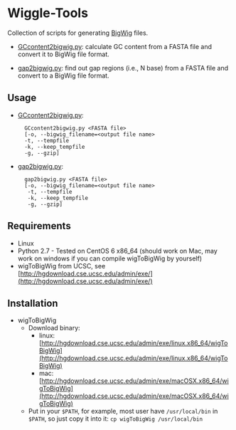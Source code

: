 # Wiggle-Tools

Collection of scripts for generating [BigWig](http://genome.ucsc.edu/goldenPath/help/bigWig.html) files.

* [GCcontent2bigwig.py](GCcontent2bigwig.py): calculate GC content from a FASTA file and convert it to BigWig file format.

* [gap2bigwig.py](gap2bigwig.py): find out gap regions (i.e., N base) from a FASTA file and convert to a BigWig file format.

## Usage

* [GCcontent2bigwig.py](GCcontent2bigwig.py):
  ``` shell
    GCcontent2bigwig.py <FASTA file>
    [-o, --bigwig_filename=<output file name>
    -t, --tempfile
    -k, --keep_tempfile
    -g, --gzip]
  ```

* [gap2bigwig.py](gap2bigwig.py):
  ``` shell
    gap2bigwig.py <FASTA file>
    [-o, --bigwig_filename=<output file name>
     -t, --tempfile
     -k, --keep_tempfile
     -g, --gzip]
  ```

## Requirements

* Linux
* Python 2.7 - Tested on CentOS 6 x86_64 (should work on Mac, may work on windows if you can compile wigToBigWig by yourself)
* wigToBigWig from UCSC, see [http://hgdownload.cse.ucsc.edu/admin/exe/](http://hgdownload.cse.ucsc.edu/admin/exe/)

## Installation

* wigToBigWig
  * Download binary:
    - linux: [http://hgdownload.cse.ucsc.edu/admin/exe/linux.x86_64/wigToBigWig](http://hgdownload.cse.ucsc.edu/admin/exe/linux.x86_64/wigToBigWig)
    - mac: [http://hgdownload.cse.ucsc.edu/admin/exe/macOSX.x86_64/wigToBigWig](http://hgdownload.cse.ucsc.edu/admin/exe/macOSX.x86_64/wigToBigWig)
  * Put in your `$PATH`, for example, most user have `/usr/local/bin` in `$PATH`, so just copy it into it: `cp wigToBigWig /usr/local/bin`
